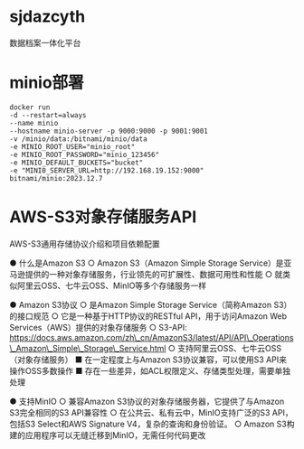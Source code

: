 # sjdazcyth

数据档案一体化平台

# minio部署

```shell
docker run 
-d --restart=always 
--name minio 
--hostname minio-server -p 9000:9000 -p 9001:9001 
-v /minio/data:/bitnami/minio/data 
-e MINIO_ROOT_USER="minio_root" 
-e MINIO_ROOT_PASSWORD="minio_123456" 
-e MINIO_DEFAULT_BUCKETS="bucket" 
-e "MINI0_SERVER_URL=http://192.168.19.152:9000" 
bitnami/minio:2023.12.7
```



# AWS-S3对象存储服务API

AWS-S3通用存储协议介绍和项目依赖配置

● 什么是Amazon S3 ○ Amazon S3（Amazon Simple Storage Service）是亚马逊提供的一种对象存储服务，行业领先的可扩展性、数据可用性和性能 ○ 就类似阿里云OSS、七牛云OSS、MinIO等多个存储服务一样

● Amazon S3协议 ○ 是Amazon Simple Storage Service（简称Amazon S3）的接口规范 ○ 它是一种基于HTTP协议的RESTful API，用于访问Amazon Web Services（AWS）提供的对象存储服务 ○ S3-API: https://docs.aws.amazon.com/zh\_cn/AmazonS3/latest/API/API\_Operations\_Amazon\_Simple\_Storage\_Service.html ○ 支持阿里云OSS、七牛云OSS（对象存储服务） ■ 在一定程度上与Amazon S3协议兼容，可以使用S3 API来操作OSS多数操作 ■ 存在一些差异，如ACL权限定义、存储类型处理，需要单独处理

● 支持MinIO ○ 兼容Amazon S3协议的对象存储服务器，它提供了与Amazon S3完全相同的S3 API兼容性 ○ 在公共云、私有云中，MinIO支持广泛的S3 API，包括S3 Select和AWS Signature V4，复杂的查询和身份验证。 ○ Amazon S3构建的应用程序可以无缝迁移到MinIO，无需任何代码更改
